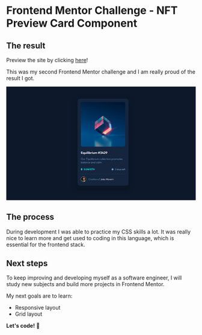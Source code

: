 # Frontend Mentor Challenge - NFT Preview Card Component

## The result

Preview the site by clicking [here](https://chic-crumble-bb1151.netlify.app/)!

This was my second Frontend Mentor challenge and I am really proud of the result I got. 

![NFT-preview-card-component](./design/NFT-preview-card-component-03.png)

## The process

During development I was able to practice my CSS skills a lot. It was really nice to learn more and get used to coding in this language, which is essential for the frontend stack.



## Next steps

To keep improving and developing myself as a software engineer, I will study new subjects and build more projects in Frontend Mentor.

My next goals are to learn:

- Responsive layout
- Grid layout

**Let's code!** 🚀
